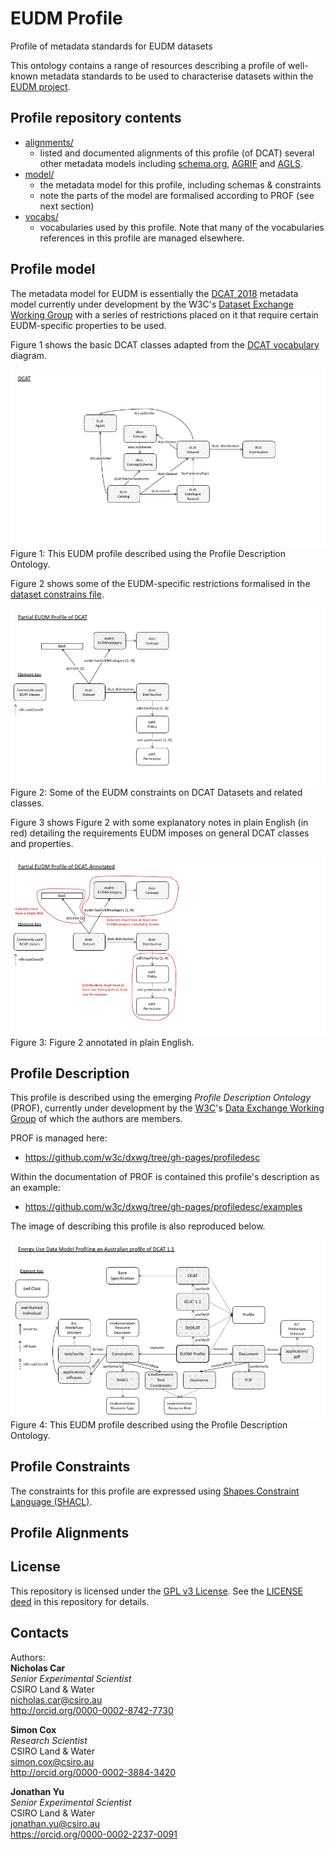 # EUDM Profile
Profile of metadata standards for EUDM datasets

This ontology contains a range of resources describing a profile of well-known metadata standards to be used to characterise datasets within the [EUDM project](https://eudm.csiro.au).


## Profile repository contents
* [alignments/](alignments/)
  * listed and documented alignments of this profile (of DCAT) several other metadata models including [schema.org](https://schema.org), [AGRIF](http://reference.data.gov.au/def/ont/agrif) and [AGLS](http://agls.gov.au).
* [model/](model/)
  * the metadata model for this profile, including schemas & constraints
  * note the parts of the model are formalised according to PROF (see next section)
* [vocabs/](vocabs/)
  * vocabularies used by this profile. Note that many of the vocabularies references in this profile are managed elsewhere.


## Profile model
The metadata model for EUDM is essentially the [DCAT 2018](https://github.com/w3c/dxwg/tree/gh-pages/dcat) metadata model currently under development by the W3C's [Dataset Exchange Working Group](https://www.w3.org/2017/dxwg/wiki/Main_Page) with a series of restrictions placed on it that require certain EUDM-specific properties to be used.

Figure 1 shows the basic DCAT classes adapted from the [DCAT vocabulary](https://www.w3.org/TR/vocab-dcat/) diagram.

![](dcat.png)
Figure 1: This EUDM profile described using the Profile Description Ontology.

Figure 2 shows some of the EUDM-specific restrictions formalised in the [dataset constrains file](model/eudm-dataset-constraints.ttl).

![](eudm-constraints.png)
Figure 2: Some of the EUDM constraints on DCAT Datasets and related classes.

Figure 3 shows Figure 2 with some explanatory notes in plain English (in red) detailing the requirements EUDM imposes on general DCAT classes and properties.

![](eudm-constraints-annotated.png)
Figure 3: Figure 2 annotated in plain English.


## Profile Description
This profile is described using the emerging *Profile Description Ontology* (PROF), currently under development by the [W3C](https://www.w3.org/)'s [Data Exchange Working Group](https://www.w3.org/2017/dxwg/wiki/Main_Page) of which the authors are members.

PROF is managed here:

* <https://github.com/w3c/dxwg/tree/gh-pages/profiledesc>

Within the documentation of PROF is contained this profile's description as an example:

* <https://github.com/w3c/dxwg/tree/gh-pages/profiledesc/examples>

The image of describing this profile is also reproduced below.

![](eg_eudm.png)
Figure 4: This EUDM profile described using the Profile Description Ontology.


## Profile Constraints
The constraints for this profile are expressed using [Shapes Constraint Language (SHACL)](https://www.w3.org/TR/shacl/).


## Profile Alignments





## License
This repository is licensed under the [GPL v3 License](https://www.gnu.org/licenses/gpl-3.0.en.html). See the [LICENSE deed](LICENSE) in this repository for details.

## Contacts
Authors:  
**Nicholas Car**  
*Senior Experimental Scientist*  
CSIRO Land & Water    
<nicholas.car@csiro.au>  
<http://orcid.org/0000-0002-8742-7730>

**Simon Cox**  
*Research Scientist*  
CSIRO Land & Water    
<simon.cox@csiro.au>  
<http://orcid.org/0000-0002-3884-3420>

**Jonathan Yu**  
*Senior Experimental Scientist*   
CSIRO Land & Water    
<jonathan.yu@csiro.au>  
<https://orcid.org/0000-0002-2237-0091>

